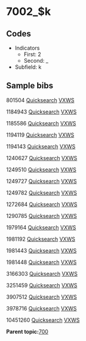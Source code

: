 # 7002\_$k

## Codes

-   Indicators
    -   First: 2
    -   Second: \_
-   Subfield: k

## Sample bibs

801504 [Quicksearch](https://search.library.yale.edu/catalog/801504) [VXWS](http://prodorbis.library.yale.edu:7014/vxws/GetHoldingsService?bibId=801504)

1184943 [Quicksearch](https://search.library.yale.edu/catalog/1184943) [VXWS](http://prodorbis.library.yale.edu:7014/vxws/GetHoldingsService?bibId=1184943)

1185586 [Quicksearch](https://search.library.yale.edu/catalog/1185586) [VXWS](http://prodorbis.library.yale.edu:7014/vxws/GetHoldingsService?bibId=1185586)

1194119 [Quicksearch](https://search.library.yale.edu/catalog/1194119) [VXWS](http://prodorbis.library.yale.edu:7014/vxws/GetHoldingsService?bibId=1194119)

1194143 [Quicksearch](https://search.library.yale.edu/catalog/1194143) [VXWS](http://prodorbis.library.yale.edu:7014/vxws/GetHoldingsService?bibId=1194143)

1240627 [Quicksearch](https://search.library.yale.edu/catalog/1240627) [VXWS](http://prodorbis.library.yale.edu:7014/vxws/GetHoldingsService?bibId=1240627)

1249510 [Quicksearch](https://search.library.yale.edu/catalog/1249510) [VXWS](http://prodorbis.library.yale.edu:7014/vxws/GetHoldingsService?bibId=1249510)

1249727 [Quicksearch](https://search.library.yale.edu/catalog/1249727) [VXWS](http://prodorbis.library.yale.edu:7014/vxws/GetHoldingsService?bibId=1249727)

1249782 [Quicksearch](https://search.library.yale.edu/catalog/1249782) [VXWS](http://prodorbis.library.yale.edu:7014/vxws/GetHoldingsService?bibId=1249782)

1272684 [Quicksearch](https://search.library.yale.edu/catalog/1272684) [VXWS](http://prodorbis.library.yale.edu:7014/vxws/GetHoldingsService?bibId=1272684)

1290785 [Quicksearch](https://search.library.yale.edu/catalog/1290785) [VXWS](http://prodorbis.library.yale.edu:7014/vxws/GetHoldingsService?bibId=1290785)

1979164 [Quicksearch](https://search.library.yale.edu/catalog/1979164) [VXWS](http://prodorbis.library.yale.edu:7014/vxws/GetHoldingsService?bibId=1979164)

1981192 [Quicksearch](https://search.library.yale.edu/catalog/1981192) [VXWS](http://prodorbis.library.yale.edu:7014/vxws/GetHoldingsService?bibId=1981192)

1981443 [Quicksearch](https://search.library.yale.edu/catalog/1981443) [VXWS](http://prodorbis.library.yale.edu:7014/vxws/GetHoldingsService?bibId=1981443)

1981448 [Quicksearch](https://search.library.yale.edu/catalog/1981448) [VXWS](http://prodorbis.library.yale.edu:7014/vxws/GetHoldingsService?bibId=1981448)

3166303 [Quicksearch](https://search.library.yale.edu/catalog/3166303) [VXWS](http://prodorbis.library.yale.edu:7014/vxws/GetHoldingsService?bibId=3166303)

3251459 [Quicksearch](https://search.library.yale.edu/catalog/3251459) [VXWS](http://prodorbis.library.yale.edu:7014/vxws/GetHoldingsService?bibId=3251459)

3907512 [Quicksearch](https://search.library.yale.edu/catalog/3907512) [VXWS](http://prodorbis.library.yale.edu:7014/vxws/GetHoldingsService?bibId=3907512)

3978716 [Quicksearch](https://search.library.yale.edu/catalog/3978716) [VXWS](http://prodorbis.library.yale.edu:7014/vxws/GetHoldingsService?bibId=3978716)

10451260 [Quicksearch](https://search.library.yale.edu/catalog/10451260) [VXWS](http://prodorbis.library.yale.edu:7014/vxws/GetHoldingsService?bibId=10451260)

**Parent topic:**[700](../../tags/700/700.md)

